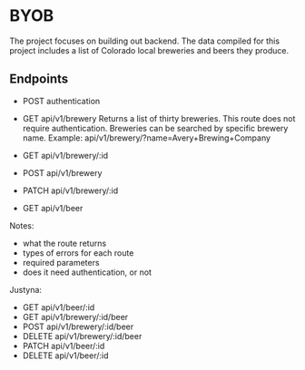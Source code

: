 # BYOB

The project focuses on building out backend. The data compiled for this project includes a list of Colorado local breweries and beers they produce.

## Endpoints
* POST authentication
* GET api/v1/brewery
Returns a list of thirty breweries.
This route does not require authentication.
Breweries can be searched by specific brewery name.
Example:
api/v1/brewery/?name=Avery+Brewing+Company

* GET api/v1/brewery/:id
* POST api/v1/brewery
* PATCH api/v1/brewery/:id
* GET api/v1/beer

Notes:
- what the route returns
- types of errors for each route
- required parameters
- does it need authentication, or not



Justyna:
* GET api/v1/beer/:id
* GET api/v1/brewery/:id/beer
* POST api/v1/brewery/:id/beer
* DELETE api/v1/brewery/:id/beer
* PATCH api/v1/beer/:id
* DELETE api/v1/beer/:id

